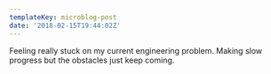 ```yaml
---
templateKey: microblog-post
date: '2018-02-15T19:44:02Z'
---
```


Feeling really stuck on my current engineering problem. Making slow progress but the obstacles just keep coming.

